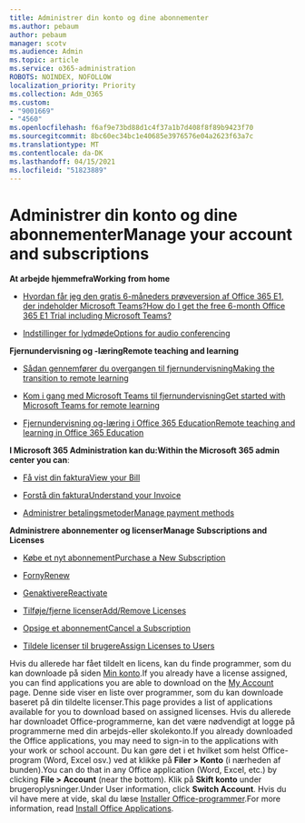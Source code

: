 ```yaml
---
title: Administrer din konto og dine abonnementer
ms.author: pebaum
author: pebaum
manager: scotv
ms.audience: Admin
ms.topic: article
ms.service: o365-administration
ROBOTS: NOINDEX, NOFOLLOW
localization_priority: Priority
ms.collection: Adm_O365
ms.custom:
- "9001669"
- "4560"
ms.openlocfilehash: f6af9e73bd88d1c4f37a1b7d408f8f89b9423f70
ms.sourcegitcommit: 8bc60ec34bc1e40685e3976576e04a2623f63a7c
ms.translationtype: MT
ms.contentlocale: da-DK
ms.lasthandoff: 04/15/2021
ms.locfileid: "51823889"
---
```

# <a name="manage-your-account-and-subscriptions"></a><span data-ttu-id="8bb52-102">Administrer din konto og dine abonnementer</span><span class="sxs-lookup"><span data-stu-id="8bb52-102">Manage your account and subscriptions</span></span>

<span data-ttu-id="8bb52-103">**At arbejde hjemmefra**</span><span class="sxs-lookup"><span data-stu-id="8bb52-103">**Working from home**</span></span>
- [<span data-ttu-id="8bb52-104">Hvordan får jeg den gratis 6-måneders prøveversion af Office 365 E1, der indeholder Microsoft Teams?</span><span class="sxs-lookup"><span data-stu-id="8bb52-104">How do I get the free 6-month Office 365 E1 Trial including Microsoft Teams?</span></span>](https://docs.microsoft.com/MicrosoftTeams/e1-trial-license)

- [<span data-ttu-id="8bb52-105">Indstillinger for lydmøde</span><span class="sxs-lookup"><span data-stu-id="8bb52-105">Options for audio conferencing</span></span>](https://docs.microsoft.com/alchemyinsights/options-for-audio-conferencing)

<span data-ttu-id="8bb52-106">**Fjernundervisning og -læring**</span><span class="sxs-lookup"><span data-stu-id="8bb52-106">**Remote teaching and learning**</span></span>

- [<span data-ttu-id="8bb52-107">Sådan gennemfører du overgangen til fjernundervisning</span><span class="sxs-lookup"><span data-stu-id="8bb52-107">Making the transition to remote learning</span></span>](https://www.microsoft.com/education/remote-learning)

- [<span data-ttu-id="8bb52-108">Kom i gang med Microsoft Teams til fjernundervisning</span><span class="sxs-lookup"><span data-stu-id="8bb52-108">Get started with Microsoft Teams for remote learning</span></span>](https://docs.microsoft.com/MicrosoftTeams/remote-learning-edu)

- [<span data-ttu-id="8bb52-109">Fjernundervisning og-læring i Office 365 Education</span><span class="sxs-lookup"><span data-stu-id="8bb52-109">Remote teaching and learning in Office 365 Education</span></span>](https://docs.microsoft.com/MicrosoftTeams/remote-learning-edu)

<span data-ttu-id="8bb52-110">**I Microsoft 365 Administration kan du:**</span><span class="sxs-lookup"><span data-stu-id="8bb52-110">**Within the Microsoft 365 admin center you can**:</span></span> 

- [<span data-ttu-id="8bb52-111">Få vist din faktura</span><span class="sxs-lookup"><span data-stu-id="8bb52-111">View your Bill</span></span>](https://docs.microsoft.com/microsoft-365/commerce/billing-and-payments/view-your-bill-or-invoice) 

- [<span data-ttu-id="8bb52-112">Forstå din faktura</span><span class="sxs-lookup"><span data-stu-id="8bb52-112">Understand your Invoice</span></span>](https://docs.microsoft.com/microsoft-365/commerce/billing-and-payments/understand-your-invoice)

- [<span data-ttu-id="8bb52-113">Administrer betalingsmetoder</span><span class="sxs-lookup"><span data-stu-id="8bb52-113">Manage payment methods</span></span>](https://docs.microsoft.com/microsoft-365/commerce/billing-and-payments/manage-payment-methods)

<span data-ttu-id="8bb52-114">**Administrere abonnementer og licenser**</span><span class="sxs-lookup"><span data-stu-id="8bb52-114">**Manage Subscriptions and Licenses**</span></span> 

- [<span data-ttu-id="8bb52-115">Købe et nyt abonnement</span><span class="sxs-lookup"><span data-stu-id="8bb52-115">Purchase a New Subscription</span></span>](https://docs.microsoft.com/microsoft-365/commerce/subscriptions/upgrade-to-different-plan)

- [<span data-ttu-id="8bb52-116">Forny</span><span class="sxs-lookup"><span data-stu-id="8bb52-116">Renew</span></span>](https://docs.microsoft.com/microsoft-365/commerce/subscriptions/renew-your-subscription) 

- [<span data-ttu-id="8bb52-117">Genaktivere</span><span class="sxs-lookup"><span data-stu-id="8bb52-117">Reactivate</span></span>](https://docs.microsoft.com/microsoft-365/commerce/subscriptions/reactivate-your-subscription)

- [<span data-ttu-id="8bb52-118">Tilføje/fjerne licenser</span><span class="sxs-lookup"><span data-stu-id="8bb52-118">Add/Remove Licenses</span></span>](https://docs.microsoft.com/microsoft-365/commerce/licenses/buy-licenses)

- [<span data-ttu-id="8bb52-119">Opsige et abonnement</span><span class="sxs-lookup"><span data-stu-id="8bb52-119">Cancel a Subscription</span></span>](https://docs.microsoft.com/microsoft-365/commerce/subscriptions/cancel-your-subscription)

- [<span data-ttu-id="8bb52-120">Tildele licenser til brugere</span><span class="sxs-lookup"><span data-stu-id="8bb52-120">Assign Licenses to Users</span></span>](https://docs.microsoft.com/microsoft-365/admin/manage/assign-licenses-to-users)

<span data-ttu-id="8bb52-121">Hvis du allerede har fået tildelt en licens, kan du finde programmer, som du kan downloade på siden [Min konto](https://portal.office.com/account/#installs).</span><span class="sxs-lookup"><span data-stu-id="8bb52-121">If you already have a license assigned, you can find applications you are able to download on the [My Account](https://portal.office.com/account/#installs) page.</span></span> <span data-ttu-id="8bb52-122">Denne side viser en liste over programmer, som du kan downloade baseret på din tildelte licenser.</span><span class="sxs-lookup"><span data-stu-id="8bb52-122">This page provides a list of applications available for you to download based on assigned licenses.</span></span> <span data-ttu-id="8bb52-123">Hvis du allerede har downloadet Office-programmerne, kan det være nødvendigt at logge på programmerne med din arbejds-eller skolekonto.</span><span class="sxs-lookup"><span data-stu-id="8bb52-123">If you already downloaded the Office applications, you may need to sign-in to the applications with your work or school account.</span></span> <span data-ttu-id="8bb52-124">Du kan gøre det i et hvilket som helst Office-program (Word, Excel osv.) ved at klikke på **Filer > Konto** (i nærheden af bunden).</span><span class="sxs-lookup"><span data-stu-id="8bb52-124">You can do that in any Office application (Word, Excel, etc.) by clicking **File > Account** (near the bottom).</span></span> <span data-ttu-id="8bb52-125">Klik på **Skift konto** under brugeroplysninger.</span><span class="sxs-lookup"><span data-stu-id="8bb52-125">Under User information, click **Switch Account**.</span></span> <span data-ttu-id="8bb52-126">Hvis du vil have mere at vide, skal du læse [Installer Office-programmer](https://docs.microsoft.com/microsoft-365/admin/setup/install-applications).</span><span class="sxs-lookup"><span data-stu-id="8bb52-126">For more information, read [Install Office Applications](https://docs.microsoft.com/microsoft-365/admin/setup/install-applications).</span></span> 
